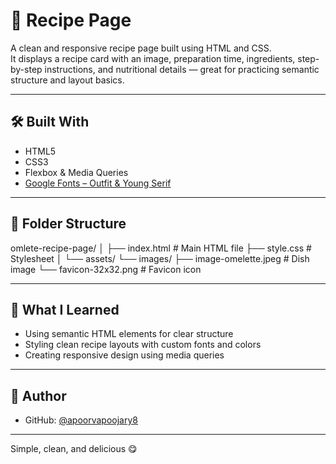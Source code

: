 # 🍳 Recipe Page

A clean and responsive recipe page built using HTML and CSS.  
It displays a recipe card with an image, preparation time, ingredients, step-by-step instructions, and nutritional details — great for practicing semantic structure and layout basics.

---

## 🛠 Built With

- HTML5  
- CSS3  
- Flexbox & Media Queries  
- [Google Fonts – Outfit & Young Serif](https://fonts.google.com/)

---

## 📁 Folder Structure
omlete-recipe-page/ │ ├── index.html              # Main HTML file ├── style.css               # Stylesheet │ └── assets/ └── images/ ├── image-omelette.jpeg     # Dish image └── favicon-32x32.png       # Favicon icon

---

## 🧠 What I Learned

- Using semantic HTML elements for clear structure  
- Styling clean recipe layouts with custom fonts and colors  
- Creating responsive design using media queries

---

## 👤 Author

- GitHub: [@apoorvapoojary8](https://github.com/apoorvapoojary8)

---

Simple, clean, and delicious 😋
